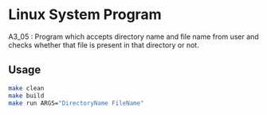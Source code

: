 # Linux System Program
A3_05 : Program which accepts directory name and file name from user and checks whether that file is present in that directory or not.

## Usage
```bash
make clean
make build
make run ARGS="DirectoryName FileName"
```
